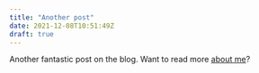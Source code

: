 ```yaml
---
title: "Another post"
date: 2021-12-08T10:51:49Z
draft: true
---
```


Another fantastic post on the blog. Want to read more [about me](/about)?